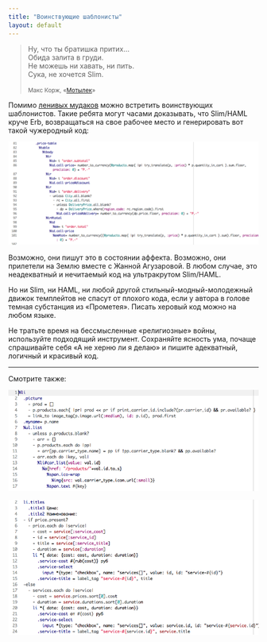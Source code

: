 ```yaml
---
title: "Воинствующие шаблонисты"
layout: default
---
```


<blockquote class="pull-right">
  <p>
    Ну, что ты братишка притих…<br />
    Обида залита в груди.<br />
    Не можешь ни хавать, ни пить.<br />
    Сука, не хочется Slim.
  </p>
  <small>
    Макс Корж, «<a href="https://www.youtube.com/watch?v=sdnbZkKvVDY">Мотылек</a>»
  </small>
</blockquote>

Помимо [ленивых мудаков](/posts/not-a-designer.html) можно встретить воинствующих шаблонистов. Такие ребята могут часами доказывать, что Slim/HAML круче Erb, возвращаться на свое рабочее место и генерировать вот такой чужеродный код:

![Ужасный HAML 2](../assets/haml-example-2.png)

Возможно, они пишут это в состоянии аффекта. Возможно, они прилетели на Землю вместе с Жанной Агузаровой. В любом случае, это неадекватный и нечитаемый код на ультракрутом Slim/HAML.

Но ни Slim, ни HAML, ни любой другой стильный-модный-молодежный движок темплейтов не спасут от плохого кода, если у автора в голове темная субстанция из «Прометея». Писать херовый код можно на любом языке.

Не тратьте время на бессмысленные «религиозные» войны, используйте подходящий инструмент. Сохраняйте ясность ума, почаще спрашивайте себя «А не херню ли я делаю» и пишите адекватный, логичный и красивый код.

--------------------------------

Смотрите также:

![Ужасный HAML](../assets/haml-example-1.png)

![Ужасный Slim](../assets/slim-example-1.png)

